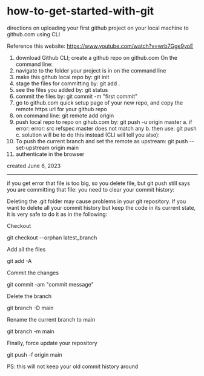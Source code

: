 # how-to-get-started-with-git
directions on uploading your first github project on your local machine to github.com using CLI

Reference this website: https://www.youtube.com/watch?v=wrb7Gge9yoE

1. download Github CLI; create a github repo on github.com
On the command line:
2. navigate to the folder your project is in on the command line
3. make this github local repo by: git init
4. stage the files for committing by: git add .
5. see the files you added by: git status
6. commit the files by: git commit -m "first commit"
7. go to github.com quick setup page of your new repo, and copy the remote https url for your github repo
8. on command line: git remote add origin <paste url> 
9. push local repo to repo on gihub.com by: git push -u origin master
a. if error: error: src refspec master does not match any
b.  then use: git push
c.  solution will be to do this instead (CLI will tell you also): 
1. To push the current branch and set the remote as upstream: git push --set-upstream origin main
  2. authenticate in the browser

created  June 6, 2023
  
  ----
  if you get error that file is too big, so you delete file, but git push still says you are committing that file: you need to clear your commit history:
  
  Deleting the .git folder may cause problems in your git repository. If you want to delete all your commit history but keep the code in its current state, it is very safe to do it as in the following:

Checkout

git checkout --orphan latest_branch

Add all the files

git add -A

Commit the changes

git commit -am "commit message"

Delete the branch

git branch -D main

Rename the current branch to main

git branch -m main

Finally, force update your repository

git push -f origin main

PS: this will not keep your old commit history around
